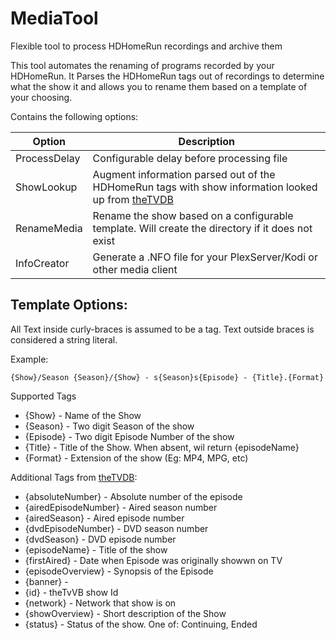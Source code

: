 # MediaTool
Flexible tool to process HDHomeRun recordings and archive them

This tool automates the renaming of programs recorded by your HDHomeRun. It Parses the HDHomeRun tags out of recordings to determine what the show it and allows you to rename them based on a template of your choosing.

Contains the following options:

Option | Description
------------ | -------------
ProcessDelay | Configurable delay before processing file
ShowLookup | Augment information parsed out of the HDHomeRun tags with show information looked up from [theTVDB](https://www.thetvdb.com/)
RenameMedia | Rename the show based on a configurable template. Will create the directory if it does not exist
InfoCreator | Generate a .NFO file for your PlexServer/Kodi or other media client


Template Options:
-----------
All Text inside curly-braces is assumed to be a tag. Text outside braces is considered a string literal.

Example:

`{Show}/Season {Season}/{Show} - s{Season}s{Episode} - {Title}.{Format}`

Supported Tags
- {Show} - Name of the Show
- {Season} - Two digit Season of the show
- {Episode} - Two digit Episode Number of the show
- {Title} - Title of the Show. When absent, wil return {episodeName}
- {Format} - Extension of the show (Eg: MP4, MPG, etc)

Additional Tags from [theTVDB](https://www.thetvdb.com/):
- {absoluteNumber} - Absolute number of the episode
- {airedEpisodeNumber} - Aired season number
- {airedSeason} - Aired episode number
- {dvdEpisodeNumber} - DVD season number
- {dvdSeason} - DVD episode number
- {episodeName} - Title of the show
- {firstAired} - Date when Episode was originally showwn on TV
- {episodeOverview} - Synopsis of the Episode
- {banner} -
- {id} - theTvVB show Id
- {network} - Network that show is on
- {showOverview} - Short description of the Show
- {status} - Status of the show. One of: Continuing, Ended
